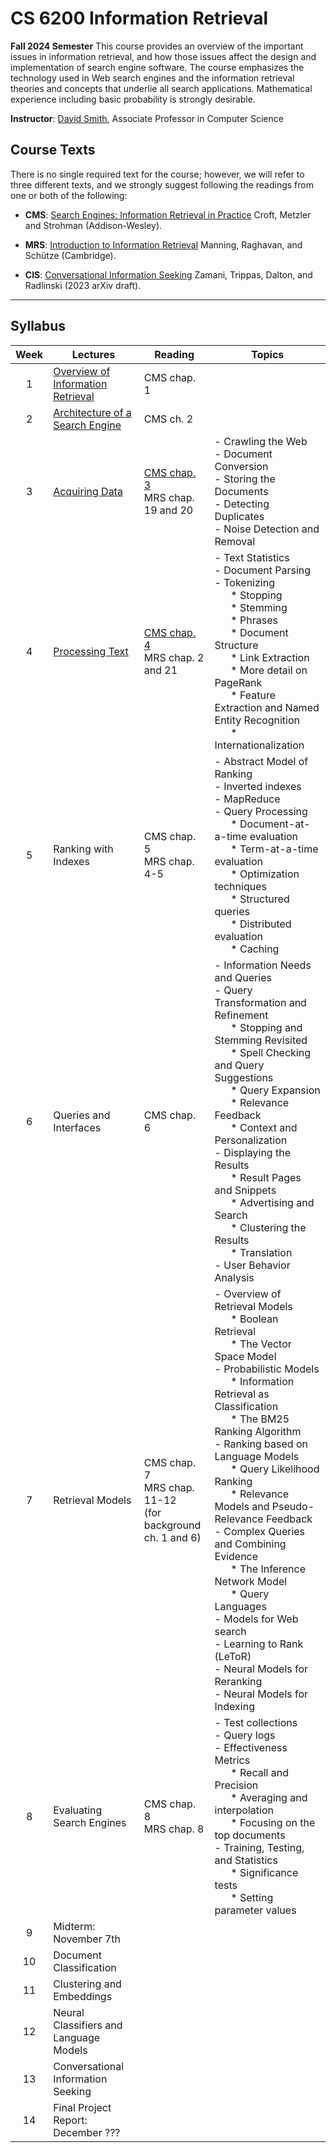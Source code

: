 # CS 6200 Information Retrieval

**Fall 2024 Semester**
This course provides an overview of the important issues in information retrieval, and how those issues affect the design and implementation of search engine software. The course emphasizes the technology used in Web search engines and the information retrieval theories and concepts that underlie all search applications. Mathematical experience including basic probability is strongly desirable.

**Instructor**: [David Smith](http://www.ccs.neu.edu/home/dasmith), Associate Professor in Computer Science

## Course Texts

There is no single required text for the course; however, we will refer to three different texts, and we strongly suggest following the readings from one or both of the following:

- **CMS**: [Search Engines: Information Retrieval in Practice](http://www.search-engines-book.com/) Croft, Metzler and Strohman (Addison-Wesley).

- **MRS**: [Introduction to Information Retrieval](http://nlp.stanford.edu/IR-book/) Manning, Raghavan, and Schütze (Cambridge).

- **CIS**: [Conversational Information Seeking](https://arxiv.org/abs/2201.08808) Zamani, Trippas, Dalton, and Radlinski (2023 arXiv draft).

---

## Syllabus

| Week   	|  Lectures 	|   Reading	|   Topics	|
|:--:	|---	|---	|---	|
|  1 	|   [Overview of Information Retrieval](/CS-6200-Information-Retrieval/Lectures/cs6200-f24-1.pdf)	|   CMS chap. 1	|   	|
|  2 	|   [Architecture of a Search Engine](/CS-6200-Information-Retrieval/Lectures/cs6200-f24-2.pdf)	|   CMS ch. 2	|   	|
|  3 	|   [Acquiring Data](/CS-6200-Information-Retrieval/Lectures/cs6200-f24-3.pdf)	|   [CMS chap. 3](/CS-6200-Information-Retrieval/Texts/CMS-Ch-3.pdf)<br>MRS chap. 19 and 20	|   - Crawling the Web<br /> - Document Conversion<br /> - Storing the Documents<br /> - Detecting Duplicates<br /> - Noise Detection and Removal	|
|  4 	|   [Processing Text](/CS-6200-Information-Retrieval/Lectures/cs6200-f24-4.pdf)	|   [CMS chap. 4](CS-6200-Information-Retrieval/Texts/CMS-Ch-4.pdf)<br> MRS chap. 2 and 21	|   - Text Statistics<br />- Document Parsing<br />- Tokenizing<br />&nbsp;&nbsp;&nbsp;&nbsp;&nbsp;&nbsp;* Stopping<br />&nbsp;&nbsp;&nbsp;&nbsp;&nbsp;&nbsp;* Stemming<br />&nbsp;&nbsp;&nbsp;&nbsp;&nbsp;&nbsp;* Phrases<br />&nbsp;&nbsp;&nbsp;&nbsp;&nbsp;&nbsp;* Document Structure<br />&nbsp;&nbsp;&nbsp;&nbsp;&nbsp;&nbsp;* Link Extraction<br />&nbsp;&nbsp;&nbsp;&nbsp;&nbsp;&nbsp;* More detail on PageRank<br />&nbsp;&nbsp;&nbsp;&nbsp;&nbsp;&nbsp;* Feature Extraction and Named Entity Recognition<br />&nbsp;&nbsp;&nbsp;&nbsp;&nbsp;&nbsp;* Internationalization	|
|  5 	|   Ranking with Indexes	|   CMS chap. 5<br />MRS chap. 4-5	|   - Abstract Model of Ranking<br />- Inverted indexes<br />- MapReduce<br />- Query Processing<br />&nbsp;&nbsp;&nbsp;&nbsp;&nbsp;&nbsp;* Document-at-a-time evaluation<br />&nbsp;&nbsp;&nbsp;&nbsp;&nbsp;&nbsp;* Term-at-a-time evaluation<br />&nbsp;&nbsp;&nbsp;&nbsp;&nbsp;&nbsp;* Optimization techniques<br />&nbsp;&nbsp;&nbsp;&nbsp;&nbsp;&nbsp;* Structured queries<br />&nbsp;&nbsp;&nbsp;&nbsp;&nbsp;&nbsp;* Distributed evaluation<br />&nbsp;&nbsp;&nbsp;&nbsp;&nbsp;&nbsp;* Caching	|
|  6 	|   Queries and Interfaces	|   CMS chap. 6	|      - Information Needs and Queries<br />- Query Transformation and Refinement<br />&nbsp;&nbsp;&nbsp;&nbsp;&nbsp;&nbsp;* Stopping and Stemming Revisited<br />&nbsp;&nbsp;&nbsp;&nbsp;&nbsp;&nbsp;* Spell Checking and Query Suggestions<br />&nbsp;&nbsp;&nbsp;&nbsp;&nbsp;&nbsp;* Query Expansion<br />&nbsp;&nbsp;&nbsp;&nbsp;&nbsp;&nbsp;* Relevance Feedback<br />&nbsp;&nbsp;&nbsp;&nbsp;&nbsp;&nbsp;* Context and Personalization<br />- Displaying the Results<br />&nbsp;&nbsp;&nbsp;&nbsp;&nbsp;&nbsp;* Result Pages and Snippets<br />&nbsp;&nbsp;&nbsp;&nbsp;&nbsp;&nbsp;* Advertising and Search<br />&nbsp;&nbsp;&nbsp;&nbsp;&nbsp;&nbsp;* Clustering the Results<br />&nbsp;&nbsp;&nbsp;&nbsp;&nbsp;&nbsp;* Translation<br/>- User Behavior Analysis	|
|  7 	|   Retrieval Models	|   CMS chap. 7<br />MRS chap. 11-12<br />(for background<br />ch. 1 and 6)	|   - Overview of Retrieval Models<br />&nbsp;&nbsp;&nbsp;&nbsp;&nbsp;&nbsp;* Boolean Retrieval<br />&nbsp;&nbsp;&nbsp;&nbsp;&nbsp;&nbsp;* The Vector Space Model<br />- Probabilistic Models<br />&nbsp;&nbsp;&nbsp;&nbsp;&nbsp;&nbsp;* Information Retrieval as Classification<br />&nbsp;&nbsp;&nbsp;&nbsp;&nbsp;&nbsp;* The BM25 Ranking Algorithm<br />- Ranking based on Language Models<br />&nbsp;&nbsp;&nbsp;&nbsp;&nbsp;&nbsp;* Query Likelihood Ranking<br />&nbsp;&nbsp;&nbsp;&nbsp;&nbsp;&nbsp;* Relevance Models and Pseudo-Relevance Feedback<br />- Complex Queries and Combining Evidence<br />&nbsp;&nbsp;&nbsp;&nbsp;&nbsp;&nbsp;* The Inference Network Model<br />&nbsp;&nbsp;&nbsp;&nbsp;&nbsp;&nbsp;* Query Languages<br />- Models for Web search<br />- Learning to Rank (LeToR)<br />- Neural Models for Reranking<br />- Neural Models for Indexing	|
|  8 	|   Evaluating Search Engines	|   CMS chap. 8<br />MRS chap. 8	|       - Test collections<br />- Query logs<br />- Effectiveness Metrics<br />&nbsp;&nbsp;&nbsp;&nbsp;&nbsp;&nbsp;* Recall and Precision<br />&nbsp;&nbsp;&nbsp;&nbsp;&nbsp;&nbsp;* Averaging and interpolation<br />&nbsp;&nbsp;&nbsp;&nbsp;&nbsp;&nbsp;* Focusing on the top documents<br />- Training, Testing, and Statistics<br />&nbsp;&nbsp;&nbsp;&nbsp;&nbsp;&nbsp;* Significance tests<br />&nbsp;&nbsp;&nbsp;&nbsp;&nbsp;&nbsp;* Setting parameter values	|
|  9 	|   Midterm: November 7th	|   	|   	|
| 10 	|   Document Classification	|   	|   	|
| 11 	|   Clustering and Embeddings	|   	|   	|
| 12 	|   Neural Classifiers and Language Models	|   	|   	|
| 13 	|   Conversational Information Seeking	|   	|   	|
| 14 	|   Final Project Report: December ???	|   	|   	|
